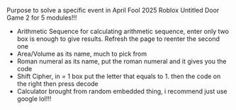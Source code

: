 Purpose to solve a specific event in April Fool 2025 Roblox Untitled Door Game 2 for 5 modules!!!

- Arithmetic Sequence for calculating arithmetic sequence, enter only two box is enough to give results. Refresh the page to reenter the second one
- Area/Volume as its name, much to pick from
- Roman numeral as its name, put the roman numeral and it gives you the code
- Shift Cipher, in = 1 box put the letter that equals to 1. then the code on the right then press decode
- Calculator brought from random embedded thing, i recommend just use google lol!!!

